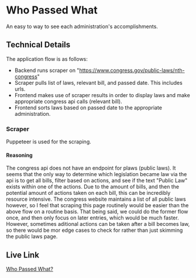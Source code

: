 # Who Passed What

An easy to way to see each administration's accomplishments.

## Technical Details

The application flow is as follows:

- Backend runs scraper on "https://www.congress.gov/public-laws/nth-congress"
- Scraper pulls list of laws, relevant bill, and passed date. This includes urls.
- Frontend makes use of scraper results in order to display laws and make appropriate congress api calls (relevant bill).
- Frontend sorts laws based on passed date to the appropriate administration.

### Scraper

Puppeteer is used for the scraping.

#### Reasoning

The congress api does not have an endpoint for plaws (public laws). It seems that the only way to determine which legislation became law via the api is to get all bills, filter based on actions, and see if the text "Public Law" exists within one of the actions. Due to the amount of bills, and then the potential amount of actions taken on each bill, this can be incredibly resource intensive. The congress website maintains a list of all public laws however, so I feel that scraping this page routinely would be easier than the above flow on a routine basis. That being said, we could do the former flow once, and then only focus on later entries, which would be much faster. However, sometimes aditional actions can be taken after a bill becomes law, so there would be mor edge cases to check for rather than just skimming the public laws page.

## Live Link

[Who Passed What?](https://whopassedwhat.vercel.app/)
